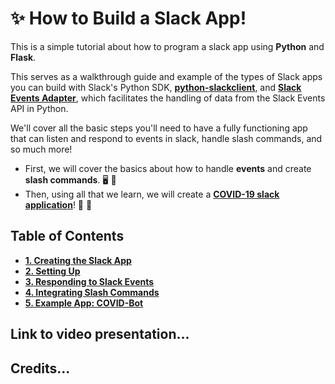# :sparkles: How to Build a Slack App!
This is a simple tutorial about how to program a slack app using **Python** and **Flask**.

This serves as a walkthrough guide and example of the types of Slack apps you can build with Slack's Python SDK, [**python-slackclient**](https://github.com/slackapi/python-slackclient), and [**Slack Events Adapter**](https://github.com/slackapi/python-slack-events-api), which facilitates the handling of data from the Slack Events API in Python. 

We'll cover all the basic steps you'll need to have a fully functioning app that can listen and respond to events in slack, handle slash commands, and so much more!
- First, we will cover the basics about how to handle **events** and create **slash commands**. :desktop_computer: :speech_balloon:
- Then, using all that we learn, we will create a **[COVID-19 slack application](5-covid-bot.md)**! :dna: :robot:

## Table of Contents
- **[1. Creating the Slack App](1-create-slack-app.md)**
- **[2. Setting Up](2-setting-up.md)**
- **[3. Responding to Slack Events](3-responding-events.md)**
- **[4. Integrating Slash Commands](4-slash-commands.md)**
- **[5. Example App: COVID-Bot](5-covid-bot.md)**

## Link to video presentation... 
## Credits... 
